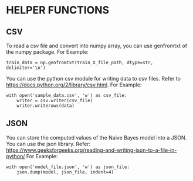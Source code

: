 # HELPER FUNCTIONS
## CSV
To read a csv file and convert into numpy array, you can use genfromtxt of the numpy package.
For Example:
```
train_data = np.genfromtxt(train_X_file_path, dtype=str, delimiter='\n')
```
You can use the python csv module for writing data to csv files.
Refer to https://docs.python.org/2/library/csv.html.
For Example:
```
with open('sample_data.csv', 'w') as csv_file:
	writer = csv.writer(csv_file)
    writer.writerows(data)
```
## JSON
You can store the computed values of the Naive Bayes model into a JSON. You can use the json library.
Refer: https://www.geeksforgeeks.org/reading-and-writing-json-to-a-file-in-python/
For Example:
```
with open('model_file.json', 'w') as json_file:
    json.dump(model, json_file, indent=4)
```